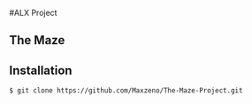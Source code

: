 #ALX Project

## The Maze

## Installation 
```sh
$ git clone https://github.com/Maxzeno/The-Maze-Project.git
```
